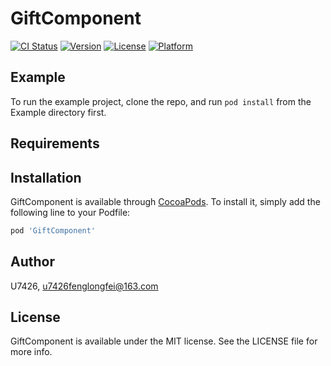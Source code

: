 # GiftComponent

[![CI Status](https://img.shields.io/travis/U7426/GiftComponent.svg?style=flat)](https://travis-ci.org/U7426/GiftComponent)
[![Version](https://img.shields.io/cocoapods/v/GiftComponent.svg?style=flat)](https://cocoapods.org/pods/GiftComponent)
[![License](https://img.shields.io/cocoapods/l/GiftComponent.svg?style=flat)](https://cocoapods.org/pods/GiftComponent)
[![Platform](https://img.shields.io/cocoapods/p/GiftComponent.svg?style=flat)](https://cocoapods.org/pods/GiftComponent)

## Example

To run the example project, clone the repo, and run `pod install` from the Example directory first.

## Requirements

## Installation

GiftComponent is available through [CocoaPods](https://cocoapods.org). To install
it, simply add the following line to your Podfile:

```ruby
pod 'GiftComponent'
```

## Author

U7426, u7426fenglongfei@163.com

## License

GiftComponent is available under the MIT license. See the LICENSE file for more info.
